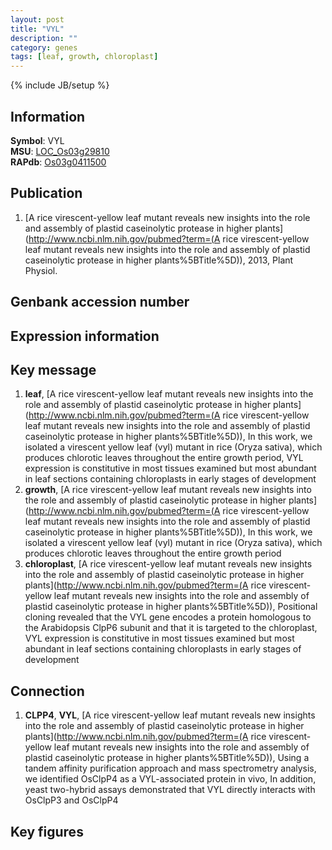 ```yaml
---
layout: post
title: "VYL"
description: ""
category: genes
tags: [leaf, growth, chloroplast]
---
```

{% include JB/setup %}

## Information
__Symbol__: VYL  
__MSU__: [LOC_Os03g29810](http://rice.plantbiology.msu.edu/cgi-bin/ORF_infopage.cgi?orf=LOC_Os03g29810)  
__RAPdb__: [Os03g0411500](http://rapdb.dna.affrc.go.jp/viewer/gbrowse_details/irgsp1?name=Os03g0411500)  

## Publication
1. [A rice virescent-yellow leaf mutant reveals new insights into the role and assembly of plastid caseinolytic protease in higher plants](http://www.ncbi.nlm.nih.gov/pubmed?term=(A rice virescent-yellow leaf mutant reveals new insights into the role and assembly of plastid caseinolytic protease in higher plants%5BTitle%5D)), 2013, Plant Physiol.

## Genbank accession number

## Expression information

## Key message
1. __leaf__, [A rice virescent-yellow leaf mutant reveals new insights into the role and assembly of plastid caseinolytic protease in higher plants](http://www.ncbi.nlm.nih.gov/pubmed?term=(A rice virescent-yellow leaf mutant reveals new insights into the role and assembly of plastid caseinolytic protease in higher plants%5BTitle%5D)),  In this work, we isolated a virescent yellow leaf (vyl) mutant in rice (Oryza sativa), which produces chlorotic leaves throughout the entire growth period, VYL expression is constitutive in most tissues examined but most abundant in leaf sections containing chloroplasts in early stages of development
2. __growth__, [A rice virescent-yellow leaf mutant reveals new insights into the role and assembly of plastid caseinolytic protease in higher plants](http://www.ncbi.nlm.nih.gov/pubmed?term=(A rice virescent-yellow leaf mutant reveals new insights into the role and assembly of plastid caseinolytic protease in higher plants%5BTitle%5D)),  In this work, we isolated a virescent yellow leaf (vyl) mutant in rice (Oryza sativa), which produces chlorotic leaves throughout the entire growth period
3. __chloroplast__, [A rice virescent-yellow leaf mutant reveals new insights into the role and assembly of plastid caseinolytic protease in higher plants](http://www.ncbi.nlm.nih.gov/pubmed?term=(A rice virescent-yellow leaf mutant reveals new insights into the role and assembly of plastid caseinolytic protease in higher plants%5BTitle%5D)),  Positional cloning revealed that the VYL gene encodes a protein homologous to the Arabidopsis ClpP6 subunit and that it is targeted to the chloroplast, VYL expression is constitutive in most tissues examined but most abundant in leaf sections containing chloroplasts in early stages of development

## Connection
1. __CLPP4__, __VYL__, [A rice virescent-yellow leaf mutant reveals new insights into the role and assembly of plastid caseinolytic protease in higher plants](http://www.ncbi.nlm.nih.gov/pubmed?term=(A rice virescent-yellow leaf mutant reveals new insights into the role and assembly of plastid caseinolytic protease in higher plants%5BTitle%5D)),  Using a tandem affinity purification approach and mass spectrometry analysis, we identified OsClpP4 as a VYL-associated protein in vivo, In addition, yeast two-hybrid assays demonstrated that VYL directly interacts with OsClpP3 and OsClpP4

## Key figures


